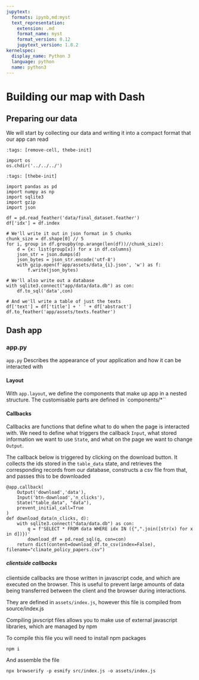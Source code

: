 ```yaml
---
jupytext:
  formats: ipynb,md:myst
  text_representation:
    extension: .md
    format_name: myst
    format_version: 0.12
    jupytext_version: 1.8.2
kernelspec:
  display_name: Python 3
  language: python
  name: python3
---
```


# Building our map with Dash

## Preparing our data

We will start by collecting our data and writing it into a compact format that our app can read


```{code-cell} ipython3
:tags: [remove-cell, thebe-init]

import os
os.chdir('../../../')
```

```{code-cell} ipython3
:tags: [thebe-init]

import pandas as pd
import numpy as np
import sqlite3
import gzip
import json

df = pd.read_feather('data/final_dataset.feather')
df['idx'] = df.index

# We'll write it out in json format in 5 chunks
chunk_size = df.shape[0] // 5
for i, group in df.groupby(np.arange(len(df))//chunk_size):
    d = {x: list(group[x]) for x in df.columns}
    json_str = json.dumps(d)
    json_bytes = json_str.encode('utf-8')   
    with gzip.open(f'app/assets/data_{i}.json', 'w') as f:
        f.write(json_bytes)

# We'll also write out a database
with sqlite3.connect("app/data/data.db") as con:
    df.to_sql('data',con)

# And we'll write a table of just the texts
df['text'] = df['title'] + ' ' + df['abstract']
df.to_feather('app/assets/texts.feather')

```

## Dash app

### app.py

`app.py` Describes the appearance of your application and how it can be interacted with

#### Layout

With `app.layout`, we define the components that make up app in a nested structure.
The customisable parts are defined in `components/*``

#### Callbacks

Callbacks are functions that define what to do when the page is interacted with.
We need to define what triggers the callback `Input`, what stored information we want to use
`State`, and what on the page we want to change `Output`.

The callback below is triggered by clicking on the download button. It collects the ids stored in the
`table_data` state, and retrieves the corresponding records from our database, constructs a csv file from
that, and passes this to be downloaded

```
@app.callback(
    Output('download','data'),
    Input('btn-download','n_clicks'),
    State("table_data", "data"),
    prevent_initial_call=True
)
def download_data(n_clicks, d):
    with sqlite3.connect("data/data.db") as con:
        q = f'SELECT * FROM data WHERE idx IN ({",".join([str(x) for x in d])})'
        download_df = pd.read_sql(q, con=con)
    return dict(content=download_df.to_csv(index=False), filename="climate_policy_papers.csv")
```

##### clientside callbacks
clientside callbacks are those written in javascript code, and which are executed on the browser.
This is useful to prevent large amounts of data being transferred between the client and the browser during interactions.

They are defined in `assets/index.js`, however this file is compiled from source/index.js

Compiling javscript files allows you to make use of external javascript libraries, which are managed by npm

To compile this file you will need to install npm packages

```
npm i
```
And assemble the file
```
npx browserify -p esmify src/index.js -o assets/index.js
```
